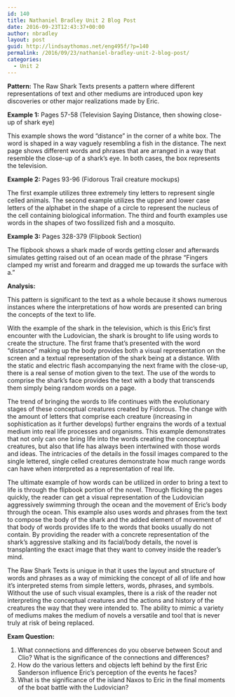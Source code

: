 ```yaml
---
id: 140
title: Nathaniel Bradley Unit 2 Blog Post
date: 2016-09-23T12:43:37+00:00
author: nbradley
layout: post
guid: http://lindsaythomas.net/eng495f/?p=140
permalink: /2016/09/23/nathaniel-bradley-unit-2-blog-post/
categories:
  - Unit 2
---
```

**Pattern:** The Raw Shark Texts presents a pattern where different representations of text and other mediums are introduced upon key discoveries or other major realizations made by Eric.

**Example 1:** Pages 57-58 (Television Saying Distance, then showing close-up of shark eye)

This example shows the word “distance” in the corner of a white box. The word is shaped in a way vaguely resembling a fish in the distance. The next page shows different words and phrases that are arranged in a way that resemble the close-up of a shark’s eye. In both cases, the box represents the television.

**Example 2:** Pages 93-96 (Fidorous Trail creature mockups)

The first example utilizes three extremely tiny letters to represent single celled animals. The second example utilizes the upper and lower case letters of the alphabet in the shape of a circle to represent the nucleus of the cell containing biological information. The third and fourth examples use words in the shapes of two fossilized fish and a mosquito.

**Example 3:** Pages 328-379 (Flipbook Section)

The flipbook shows a shark made of words getting closer and afterwards simulates getting raised out of an ocean made of the phrase “Fingers clamped my wrist and forearm and dragged me up towards the surface with a.”

**Analysis:**

This pattern is significant to the text as a whole because it shows numerous instances where the interpretations of how words are presented can bring the concepts of the text to life.

With the example of the shark in the television, which is this Eric’s first encounter with the Ludovician, the shark is brought to life using words to create the structure. The first frame that’s presented with the word “distance” making up the body provides both a visual representation on the screen and a textual representation of the shark being at a distance. With the static and electric flash accompanying the next frame with the close-up, there is a real sense of motion given to the text. The use of the words to comprise the shark’s face provides the text with a body that transcends them simply being random words on a page.

The trend of bringing the words to life continues with the evolutionary stages of these conceptual creatures created by Fidorous. The change with the amount of letters that comprise each creature (increasing in sophistication as it further develops) further engrains the words of a textual medium into real life processes and organisms. This example demonstrates that not only can one bring life into the words creating the conceptual creatures, but also that life has always been intertwined with those words and ideas. The intricacies of the details in the fossil images compared to the single lettered, single celled creatures demonstrate how much range words can have when interpreted as a representation of real life.

The ultimate example of how words can be utilized in order to bring a text to life is through the flipbook portion of the novel. Through flicking the pages quickly, the reader can get a visual representation of the Ludovician aggressively swimming through the ocean and the movement of Eric’s body through the ocean. This example also uses words and phrases from the text to compose the body of the shark and the added element of movement of that body of words provides life to the words that books usually do not contain. By providing the reader with a concrete representation of the shark’s aggressive stalking and its facial/body details, the novel is transplanting the exact image that they want to convey inside the reader’s mind.

The Raw Shark Texts is unique in that it uses the layout and structure of words and phrases as a way of mimicking the concept of all of life and how it’s interpreted stems from simple letters, words, phrases, and symbols. Without the use of such visual examples, there is a risk of the reader not interpreting the conceptual creatures and the actions and history of the creatures the way that they were intended to. The ability to mimic a variety of mediums makes the medium of novels a versatile and tool that is never truly at risk of being replaced.

**Exam Question:**

  1. What connections and differences do you observe between Scout and Clio? What is the significance of the connections and differences?
  2. How do the various letters and objects left behind by the first Eric Sanderson influence Eric’s perception of the events he faces?
  3. What is the significance of the island Naxos to Eric in the final moments of the boat battle with the Ludovician?